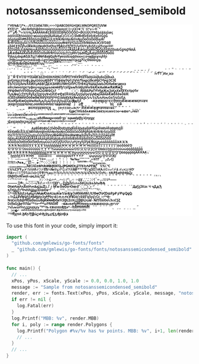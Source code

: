 # notosanssemicondensed_semibold

![notosanssemicondensed_semibold](notosanssemicondensed_semibold.png)

To use this font in your code, simply import it:

```go
import (
  "github.com/gmlewis/go-fonts/fonts"
  _ "github.com/gmlewis/go-fonts/fonts/notosanssemicondensed_semibold"
)

func main() {
  // ...
  xPos, yPos, xScale, yScale := 0.0, 0.0, 1.0, 1.0
  message := "Sample from notosanssemicondensed_semibold"
  render, err := fonts.Text(xPos, yPos, xScale, yScale, message, "notosanssemicondensed_semibold", &fonts.Center)
  if err != nil {
    log.Fatal(err)
  }
  log.Printf("MBB: %v", render.MBB)
  for i, poly := range render.Polygons {
    log.Printf("Polygon #%v/%v has %v points. MBB: %v", i+1, len(render.Polygons), len(poly.Pts), poly.MBB)
    // ...
  }
  // ...
}
```
